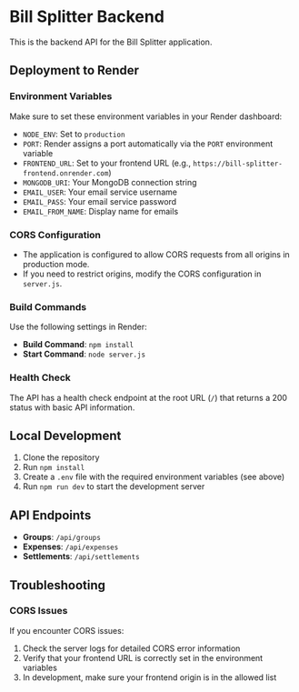 # Bill Splitter Backend

This is the backend API for the Bill Splitter application.

## Deployment to Render

### Environment Variables

Make sure to set these environment variables in your Render dashboard:

- `NODE_ENV`: Set to `production`
- `PORT`: Render assigns a port automatically via the `PORT` environment variable
- `FRONTEND_URL`: Set to your frontend URL (e.g., `https://bill-splitter-frontend.onrender.com`)
- `MONGODB_URI`: Your MongoDB connection string
- `EMAIL_USER`: Your email service username
- `EMAIL_PASS`: Your email service password
- `EMAIL_FROM_NAME`: Display name for emails

### CORS Configuration

- The application is configured to allow CORS requests from all origins in production mode.
- If you need to restrict origins, modify the CORS configuration in `server.js`.

### Build Commands

Use the following settings in Render:

- **Build Command**: `npm install`
- **Start Command**: `node server.js`

### Health Check

The API has a health check endpoint at the root URL (`/`) that returns a 200 status with basic API information.

## Local Development

1. Clone the repository
2. Run `npm install`
3. Create a `.env` file with the required environment variables (see above)
4. Run `npm run dev` to start the development server

## API Endpoints

- **Groups**: `/api/groups`
- **Expenses**: `/api/expenses`
- **Settlements**: `/api/settlements`

## Troubleshooting

### CORS Issues

If you encounter CORS issues:

1. Check the server logs for detailed CORS error information
2. Verify that your frontend URL is correctly set in the environment variables
3. In development, make sure your frontend origin is in the allowed list 
